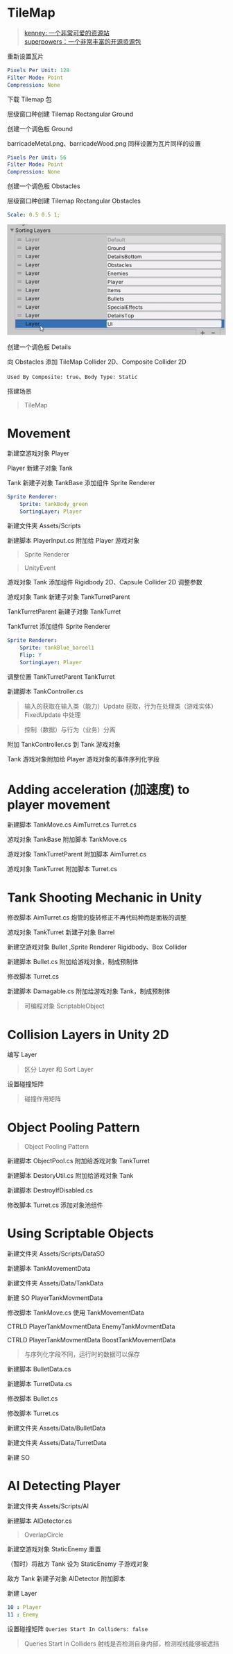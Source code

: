 # TileMap
> [kenney: 一个非常可爱的资源站](https://www.kenney.nl/)  
> [superpowers：一个非常丰富的开源资源包](https://github.com/sparklinlabs/superpowers-asset-packs/tree/master)

重新设置瓦片
```yml
Pixels Per Unit: 128
Filter Mode: Point
Compression: None

```

下载 Tilemap 包

层级窗口种创建 Tilemap Rectangular Ground

创建一个调色板 Ground

barricadeMetal.png、barricadeWood.png 同样设置为瓦片同样的设置
```yml
Pixels Per Unit: 56
Filter Mode: Point
Compression: None

```
创建一个调色板 Obstacles

层级窗口种创建 Tilemap Rectangular Obstacles
```yml
Scale: 0.5 0.5 1;
```
![](../images/2024-04-06-12-28-32.png)

创建一个调色板 Details

向 Obstacles 添加 TileMap Collider 2D、Composite Collider 2D

`Used By Composite: true`、`Body Type: Static`

搭建场景

> TileMap


# Movement

新建空游戏对象 Player

Player 新建子对象 Tank

Tank 新建子对象 TankBase 添加组件 Sprite Renderer
```yml
Sprite Renderer:
    Sprite: tankBody_green
    SortingLayer: Player
```

新建文件夹 Assets/Scripts

新建脚本 PlayerInput.cs 附加给 Player 游戏对象

> Sprite Renderer  

> UnityEvent


游戏对象 Tank 添加组件 Rigidbody 2D、Capsule Collider 2D 调整参数

游戏对象 Tank 新建子对象 TankTurretParent

TankTurretParent 新建子对象 TankTurret

TankTurret 添加组件 Sprite Renderer

```yml
Sprite Renderer:
    Sprite: tankBlue_bareel1
    Flip: Y
    SortingLayer: Player
```

调整位置 TankTurretParent TankTurret

新建脚本 TankController.cs

> 输入的获取在输入类（能力）Update 获取，行为在处理类（游戏实体）FixedUpdate 中处理

> 控制（数据）与行为（业务）分离

附加 TankController.cs 到 Tank 游戏对象

Tank 游戏对象附加给 Player 游戏对象的事件序列化字段 

# Adding acceleration (加速度) to player movement

新建脚本 TankMove.cs AimTurret.cs Turret.cs

游戏对象 TankBase 附加脚本 TankMove.cs

游戏对象 TankTurretParent 附加脚本 AimTurret.cs

游戏对象 TankTurret 附加脚本 Turret.cs


# Tank Shooting Mechanic in Unity

修改脚本 AimTurret.cs 炮管的旋转修正不再代码种而是面板的调整

游戏对象 TankTurret 新建子对象 Barrel

新建空游戏对象 Bullet ,Sprite Renderer Rigidbody、Box Collider

新建脚本 Bullet.cs 附加给游戏对象，制成预制体

修改脚本 Turret.cs

新建脚本 Damagable.cs 附加给游戏对象 Tank，制成预制体

> 可编程对象 ScriptableObject

# Collision Layers in Unity 2D

编写 Layer 
> 区分 Layer 和 Sort Layer

设置碰撞矩阵
> 碰撞作用矩阵

# Object Pooling Pattern

> Object Pooling Pattern

新建脚本 ObjectPool.cs 附加给游戏对象 TankTurret

新建脚本 DestoryUtil.cs 附加给游戏对象 Tank

新建脚本 DestroyIfDisabled.cs 

修改脚本 Turret.cs 添加对象池组件

# Using Scriptable Objects

新建文件夹 Assets/Scripts/DataSO

新建脚本 TankMovementData

新建文件夹 Assets/Data/TankData

新建 SO PlayerTankMovmentData

修改脚本 TankMove.cs 使用 TankMovementData

CTRLD PlayerTankMovmentData EnemyTankMovmentData

CTRLD PlayerTankMovmentData BoostTankMovementData

> 与序列化字段不同，运行时的数据可以保存

新建脚本 BulletData.cs 

新建脚本 TurretData.cs

修改脚本 Bullet.cs 

修改脚本 Turret.cs

新建文件夹 Assets/Data/BulletData

新建文件夹 Assets/Data/TurretData

新建 SO

# AI Detecting Player

新建文件夹 Assets/Scripts/AI

新建脚本 AIDetector.cs

> OverlapCircle

新建空游戏对象 StaticEnemy 重置

（暂时）将敌方 Tank 设为 StaticEnemy 子游戏对象

敌方 Tank 新建子对象 AIDetector 附加脚本

新建 Layer
```yml
10 : Player
11 : Enemy
```

设置碰撞矩阵
`Queries Start In Colliders: false`
> Queries Start In Colliders 射线是否检测自身内部，检测视线能够被遮挡